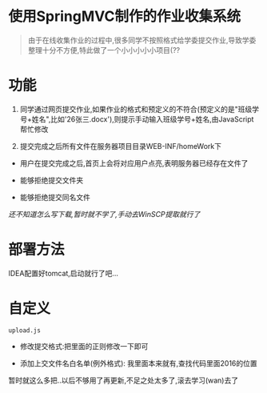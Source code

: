 # 使用SpringMVC制作的作业收集系统

> 由于在线收集作业的过程中,很多同学不按照格式给学委提交作业,导致学委整理十分不方便,特此做了一个小小小小小项目(??

# 功能
1. 同学通过网页提交作业,如果作业的格式和预定义的不符合(预定义的是"班级学号+姓名",比如'26张三.docx'),则提示手动输入班级学号+姓名,由JavaScript帮忙修改

2. 提交完成之后所有文件在服务器项目目录WEB-INF/homeWork下

- 用户在提交完成之后,首页上会将对应用户点亮,表明服务器已经存在文件了

- 能够拒绝提交文件夹

- 能够拒绝提交同名文件

*还不知道怎么写下载,暂时就不学了,手动去WinSCP提取就行了*



# 部署方法
IDEA配置好tomcat,启动就行了吧...

# 自定义

`upload.js` 

- 修改提交格式:把里面的正则修改一下即可

- 添加上交文件名白名单(例外格式): 我里面本来就有,查找代码里面2016的位置

暂时就这么多把..以后不够用了再更新,不足之处太多了,滚去学习(wan)去了
